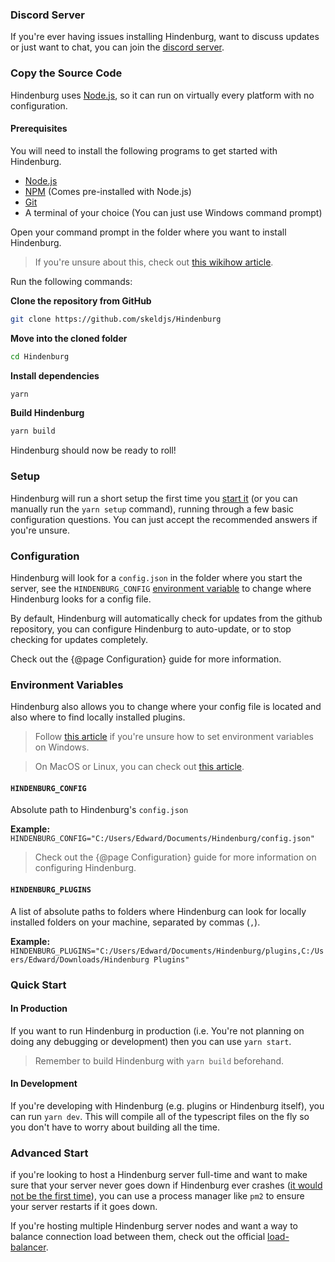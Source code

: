 ### Discord Server
If you're ever having issues installing Hindenburg, want to discuss updates or
just want to chat, you can join the [discord server](https://discord.gg/8ewNJYmYAU).

### Copy the Source Code
Hindenburg uses [Node.js](https://nodejs.org), so it can run on virtually every
platform with no configuration.

#### Prerequisites
You will need to install the following programs to get started with Hindenburg.
* [Node.js](https://nodejs.org)
* [NPM](https://npmjs.com) (Comes pre-installed with Node.js)
* [Git](https://git-scm.org)
* A terminal of your choice (You can just use Windows command prompt)

Open your command prompt in the folder where you want to install Hindenburg.

> If you're unsure about this, check out [this wikihow article](https://www.wikihow.com/Open-a-Folder-in-Cmd).

Run the following commands:

**Clone the repository from GitHub**
```sh
git clone https://github.com/skeldjs/Hindenburg
```
**Move into the cloned folder**
```sh
cd Hindenburg
```
**Install dependencies**
```sh
yarn
```
**Build Hindenburg**
```sh
yarn build
```

Hindenburg should now be ready to roll!

### Setup
Hindenburg will run a short setup the first time you [start it](#Quick%20Start)
(or you can manually run the `yarn setup` command), running through a few basic
configuration questions. You can just accept the recommended answers if you're
unsure.

### Configuration
Hindenburg will look for a `config.json` in the folder where you start the server,
see the `HINDENBURG_CONFIG` [environment variable](#Hindenburg%20Config)
to change where Hindenburg looks for a config file.

By default, Hindenburg will automatically check for updates from the github
repository, you can configure Hindenburg to auto-update, or to stop checking for
updates completely.

Check out the {@page Configuration} guide for more
information.

### Environment Variables
Hindenburg also allows you to change where your config file is located and also
where to find locally installed plugins.

> Follow [this article](https://www.architectryan.com/2018/08/31/how-to-change-environment-variables-on-windows-10/)
if you're unsure how to set environment variables on Windows.

> On MacOS or Linux, you can check out [this article](https://linuxconfig.org/how-to-set-and-list-environment-variables-on-linux).

#### `HINDENBURG_CONFIG`
Absolute path to Hindenburg's `config.json`

**Example:** `HINDENBURG_CONFIG="C:/Users/Edward/Documents/Hindenburg/config.json"`

> Check out the {@page Configuration} guide for more
information on configuring Hindenburg.

#### `HINDENBURG_PLUGINS`
A list of absolute paths to folders where Hindenburg can look for locally installed folders
on your machine, separated by commas (`,`).

**Example:** `HINDENBURG_PLUGINS="C:/Users/Edward/Documents/Hindenburg/plugins,C:/Users/Edward/Downloads/Hindenburg Plugins"`

### Quick Start
#### In Production
If you want to run Hindenburg in production (i.e. You're not planning on doing
any debugging or development) then you can use `yarn start`.

> Remember to build Hindenburg with `yarn build` beforehand.

#### In Development
If you're developing with Hindenburg (e.g. plugins or Hindenburg itself), you can
run `yarn dev`. This will compile all of the typescript files on the fly so you
don't have to worry about building all the time.


### Advanced Start
if you're looking to host a Hindenburg server full-time and want to make sure that
your server never goes down if Hindenburg ever crashes ([it would not be the first time](https://en.wikipedia.org/wiki/Hindenburg_disaster)),
you can use a process manager like `pm2` to ensure your server restarts if it
goes down.

If you're hosting multiple Hindenburg server nodes and want a way to balance
connection load between them, check out the official [load-balancer](https://github.com/SkeldJS/Hindenburg-Loadbalancer).
